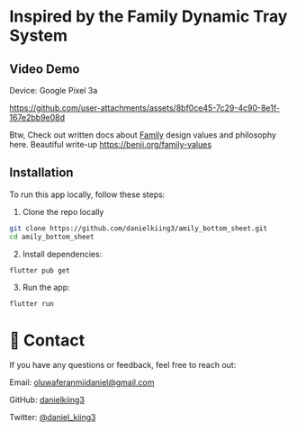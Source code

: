 # Inspired by the Family Dynamic Tray System

## Video Demo 
Device: Google Pixel 3a

https://github.com/user-attachments/assets/8bf0ce45-7c29-4c90-8e1f-167e2bb9e08d


Btw, Check out written docs about [Family](https://family.co/) design values and philosophy here. Beautiful write-up
https://benji.org/family-values

## Installation
To run this app locally, follow these steps:

1. Clone the repo locally

```bash
git clone https://github.com/danielkiing3/amily_bottom_sheet.git
cd amily_bottom_sheet
```
2. Install dependencies:
```bash
flutter pub get
```
3. Run the app:
```bash
flutter run
```

# 💬 Contact
If you have any questions or feedback, feel free to reach out:

Email: oluwaferanmiidaniel@gmail.com

GitHub: [danielkiing3](https://github.com/danielkiing3)

Twitter: [@daniel_kiing3](https://twitter.com/daniel_kiing3)
